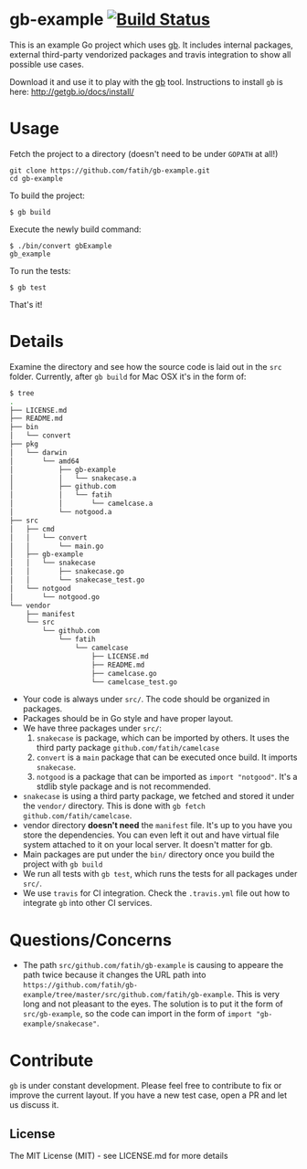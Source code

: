 # gb-example [![Build Status](http://img.shields.io/travis/fatih/gb-example.svg?style=flat-square)](https://travis-ci.org/fatih/gb-example)

This is an example Go project which uses [gb](http://getgb.io/). It includes
internal packages, external third-party vendorized packages and travis
integration to show all possible use cases.

Download it and use it to play with the [gb](http://getgb.io/) tool.
Instructions to install `gb` is here: http://getgb.io/docs/install/

# Usage

Fetch the project to a directory (doesn't need to be under `GOPATH` at all!)

```
git clone https://github.com/fatih/gb-example.git
cd gb-example
```

To build the project:

```
$ gb build
```

Execute the newly build command:

```
$ ./bin/convert gbExample
gb_example
```

To run the tests:

```
$ gb test
```

That's it! 

# Details

Examine the directory and see how the source code is laid out in the `src`
folder. Currently, after `gb build` for Mac OSX it's in the form of:

```bash
$ tree
.
├── LICENSE.md
├── README.md
├── bin
│   └── convert
├── pkg
│   └── darwin
│       └── amd64
│           ├── gb-example
│           │   └── snakecase.a
│           ├── github.com
│           │   └── fatih
│           │       └── camelcase.a
│           └── notgood.a
├── src
│   ├── cmd
│   │   └── convert
│   │       └── main.go
│   ├── gb-example
│   │   └── snakecase
│   │       ├── snakecase.go
│   │       └── snakecase_test.go
│   └── notgood
│       └── notgood.go
└── vendor
    ├── manifest
    └── src
        └── github.com
            └── fatih
                └── camelcase
                    ├── LICENSE.md
                    ├── README.md
                    ├── camelcase.go
                    └── camelcase_test.go
```

* Your code is always under `src/`. The code should be organized in packages. 
* Packages should be in Go style and have proper layout.
* We have three packages under `src/`:
	1. `snakecase` is package, which can be imported by others. It uses the third
	   party package `github.com/fatih/camelcase`
	2. `convert` is a `main` package that can be executed once build. It
	   imports `snakecase`.
	3. `notgood` is a package that can be imported as `import "notgood"`. It's
	   a stdlib style package and is not recommended.
* `snakecase` is using a third party package, we fetched and stored it under the
  `vendor/` directory. This is done with `gb fetch github.com/fatih/camelcase`.
* vendor directory **doesn't need** the `manifest` file. It's up to you have you
  store the dependencies. You can even left it out and have virtual file system
  attached to it on your local server. It doesn't matter for gb.
* Main packages are put under the `bin/` directory once you build the project
  with `gb build`
* We run all tests with `gb test`, which runs the tests for all packages under
  `src/`. 
* We use `travis` for CI integration. Check the `.travis.yml` file out how to
  integrate `gb` into other CI services.

# Questions/Concerns

* The path `src/github.com/fatih/gb-example` is causing to appeare the path
  twice because it changes the URL path into
  `https://github.com/fatih/gb-example/tree/master/src/github.com/fatih/gb-example`.
  This is very long and not pleasant to the eyes. The solution is to put it the
  form of `src/gb-example`, so the code can import in the form of `import
  "gb-example/snakecase"`.

# Contribute

`gb` is under constant development. Please feel free to contribute to fix or
improve the current layout. If you have a new test case, open a PR and let us
discuss it.

## License

The MIT License (MIT) - see LICENSE.md for more details
